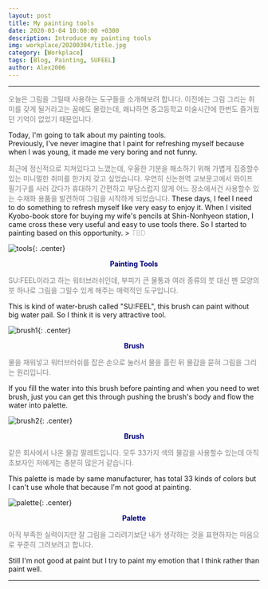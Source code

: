 ```yaml
---
layout: post
title: My painting tools
date: 2020-03-04 10:00:00 +0300
description: Introduce my painting tools
img: workplace/20200304/title.jpg
category: [Workplace]
tags: [Blog, Painting, SUFEEL]
author: Alex2006
---
```

  
  
------
<span style="color:gray">
오늘은 그림을 그릴때 사용하는 도구들을 소개해보려 합니다.
이전에는 그림 그리는 취미를 갖게 될거라고는 꿈에도 몰랐는데,
왜냐하면 중고등학교 미술시간에 한번도 즐거웠던 기억이 없었기 때문입니다.
</span>  

> <span style="color:silver">
Today, I'm going to talk about my painting tools.  
Previously, I've never imagine that I paint for refreshing myself because when I was young, it made me very boring and not funny.
</span>

<span style="color:gray">
최근에 정신적으로 지쳐있다고 느꼈는데, 우울한 기분을 해소하기 위해 가볍게 집중할수 있는 미니멀한 취미를 한가지 갖고 싶었습니다.
우연히 신논현역 교보문고에서 와이프 필기구를 사러 갔다가 휴대하기 간편하고 부담스럽지 않게 어느 장소에서건 사용할수 있는 수채화 용품을 발견하여 그림을 시작하게 되었습니다.
</span>
These days, I feel I need to do something to refresh myself like very easy to enjoy it. When I visited Kyobo-book store for buying my wife's pencils at Shin-Nonhyeon station, I came cross these very useful and easy to use tools there. So I started to painting based on this opportunity.
> <span style="color:silver">
TBD
</span>

![tools]({{site.baseurl}}/assets/img/workplace/20200304/tools.jpg){: .center}
**<center><span style="color:navy">Painting Tools</span></center>** 

<span style="color:gray">
SU:FEEL이라고 하는 워터브러쉬인데, 부피가 큰 물통과 여러 종류의 붓 대신 펜 모양의 붓 하나로 그림을 그릴수 있게 해주는 매력적인 도구입니다.
</span>

> <span style="color:silver">
This is kind of water-brush called "SU:FEEL", this brush can paint without big water pail. So I think it is very attractive tool.
</span>

![brush1]({{site.baseurl}}/assets/img/workplace/20200304/brush1.jpg){: .center}
**<center><span style="color:navy">Brush</span></center>** 

<span style="color:gray">
물을 채워넣고 워터브러쉬를 잡은 손으로 눌러서 물을 흘린 뒤 물감을 묻혀 그림을 그리는 원리입니다.
</span>

> <span style="color:silver">
If you fill the water into this brush before painting and when you need to wet brush, just you can get this through pushing the brush's body and flow the water into palette.
</span>

![brush2]({{site.baseurl}}/assets/img/workplace/20200304/brush2.jpg){: .center}
**<center><span style="color:navy">Brush</span></center>**  

<span style="color:gray">
같은 회사에서 나온 물감 팔레트입니다. 모두 33가지 색의 물감을 사용할수 있는데 아직 초보자인 저에게는 충분히 많은거 같습니다.
</span>

> <span style="color:silver">
This palette is made by same manufacturer, has total 33 kinds of colors but I can't use whole that because I'm not good at painting.
</span>

![palette]({{site.baseurl}}/assets/img/workplace/20200304/palette.jpg){: .center}
**<center><span style="color:navy">Palette</span></center>**  

<span style="color:gray">
아직 부족한 실력이지만 잘 그림을 그리려기보단 내가 생각하는 것을 표현하자는 마음으로 꾸준히 그려보려고 합니다.
</span>

> <span style="color:silver">
Still I'm not good at paint but I try to paint my emotion that I think rather than paint well.
</span>

------
